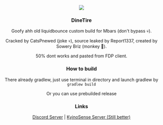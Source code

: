 <div align="center">
<img src="https://r2.e-z.host/12cede31-d0e6-4933-a1c9-49bfdf31f5d7/yw2t5vhs.png">

### DineTire
Goofy ahh old liquidbounce custom build for Mbars (don't bypass 💀).
  
Cracked by CatsPnewed (joke 💀), source leaked by Report1337, created by Sowery Briz (monkey 🍌).

50% dont works and pasted from FDP client.
  
### How to build  

There already gradlew, just use terminal in directory and launch gradlew by `gradlew build`

Or you can use prebuilded release

### Links

[Discord Server](https://discord.com/invite/kGHMbRzwGt) | [KyinoSense Server (Still better)](https://discord.gg/3uvZyTMtAE)
</div>
